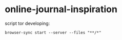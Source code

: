 # online-journal-inspiration

script tor developing:
```
browser-sync start --server --files "**/*"
```